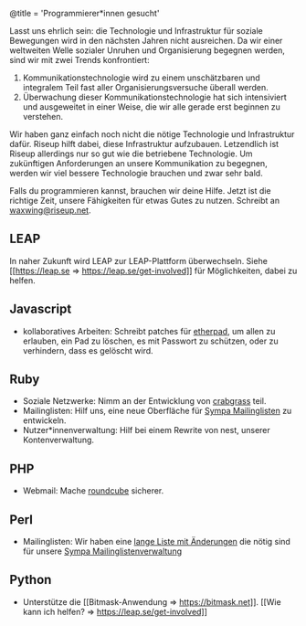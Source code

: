 @title = 'Programmierer*innen gesucht'

Lasst uns ehrlich sein: die Technologie und Infrastruktur für soziale Bewegungen wird in den nächsten Jahren nicht ausreichen. Da wir einer weltweiten Welle sozialer Unruhen und Organisierung begegnen werden, sind wir mit zwei Trends konfrontiert:

1. Kommunikationstechnologie wird zu einem unschätzbaren und integralem Teil fast aller Organisierungsversuche überall werden.
1. Überwachung dieser Kommunikationstechnologie hat sich intensiviert und ausgeweitet in einer Weise, die wir alle gerade erst beginnen zu verstehen.

Wir haben ganz einfach noch nicht die nötige Technologie und Infrastruktur dafür. Riseup hilft dabei, diese Infrastruktur aufzubauen. Letzendlich ist Riseup allerdings nur so gut wie die betriebene Technologie. Um zukünftigen Anforderungen an unsere Kommunikation zu begegnen, werden wir viel bessere Technologie brauchen und zwar sehr bald.

Falls du programmieren kannst, brauchen wir deine Hilfe. Jetzt ist die richtige Zeit, unsere Fähigkeiten für etwas Gutes zu nutzen. Schreibt an waxwing@riseup.net.

## LEAP

In naher Zukunft wird LEAP zur LEAP-Plattform überwechseln. Siehe [[https://leap.se => https://leap.se/get-involved]] für Möglichkeiten, dabei zu helfen.

## Javascript

* kollaboratives Arbeiten: Schreibt patches für [etherpad](https://etherpad.org), um allen zu erlauben, ein Pad zu löschen, es mit Passwort zu schützen, oder zu verhindern, dass es gelöscht wird.

## Ruby

* Soziale Netzwerke: Nimm an der Entwicklung von [crabgrass](https://github.com/RiseupLabs/crabgrass-core) teil.
* Mailinglisten: Hilf uns, eine neue Oberfläche für [Sympa Mailinglisten](https://www.sympa.org) zu entwickeln.
* Nutzer*innenverwaltung: Hilf bei einem Rewrite von nest, unserer Kontenverwaltung.

## PHP

* Webmail: Mache [roundcube](https://roundcube.net) sicherer.

## Perl

* Mailinglisten: Wir haben eine [lange Liste mit Änderungen](https://labs.riseup.net/code/projects/sympa/issues) die nötig sind für unsere [Sympa Mailinglistenverwaltung](https://www.sympa.org.)

## Python

* Unterstütze die [[Bitmask-Anwendung => https://bitmask.net]]. [[Wie kann ich helfen? => https://leap.se/get-involved]]

